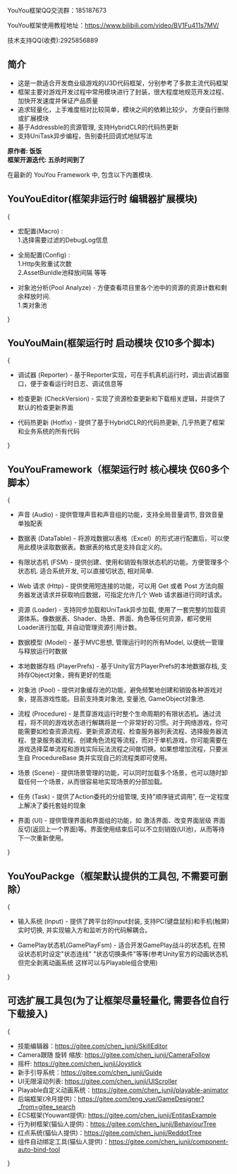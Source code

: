 YouYou框架QQ交流群：185187673 <br>

YouYou框架使用教程地址：https://www.bilibili.com/video/BV1Fu411s7MV/ <br>

技术支持QQ(收费):2925856889 <br>

 **简介** 
------------
- 这是一款适合开发商业级游戏的U3D代码框架，分别参考了多款主流代码框架 <br>
- 框架主要对游戏开发过程中常用模块进行了封装，很大程度地规范开发过程、加快开发速度并保证产品质量 <br>
- 追求轻量化，上手难度相对比较简单，模块之间的依赖比较少， 方便自行删除或扩展模块 <br>
- 基于Addressble的资源管理, 支持HybridCLR的代码热更新 <br>
- 支持UniTask异步编程，告别委托回调式地狱写法 <br>

 **原作者: 饭饭**<br>
 **框架开源迭代: 五杀时间到了** 

在最新的 YouYou Framework 中, 包含以下内置模块. 

 **YouYouEditor(框架非运行时 编辑器扩展模块)**
------------------------------------
{
- 宏配置(Macro) : <br>
1.选择需要过滤的DebugLog信息

- 全局配置(Config) : <br>
1.Http失败重试次数<br>
2.AssetBunldle池释放间隔 等等

- 对象池分析(Pool Analyze) - 方便查看项目里各个池中的资源的资源计数和剩余释放时间.<br>
1.类对象池 <br>

}

**YouYouMain(框架运行时 启动模块 仅10多个脚本)**
---------------------------------------
{
- 调试器 (Reporter) - 基于Reporter实现，可在手机真机运行时，调出调试器窗口，便于查看运行时日志、调试信息等

- 检查更新 (CheckVersion) - 实现了资源检查更新和下载相关逻辑，并提供了默认的检查更新界面

- 代码热更新 (Hotfix) - 提供了基于HybridCLR的代码热更新, 几乎热更了框架和业务系统的所有代码

}

 **YouYouFramework（框架运行时 核心模块 仅60多个脚本）**
---------------------------------------
{
- 声音 (Audio) - 提供管理声音和声音组的功能，支持全局音量调节, 音效音量单独配表

- 数据表 (DataTable) - 将游戏数据以表格（Excel）的形式进行配置后，可以使用此模块读取数据表。数据表的格式是支持自定义的。

- 有限状态机 (FSM) - 提供创建、使用和销毁有限状态机的功能。方便管理多个状态机. 适合系统开发, 可以直接切状态, 相对简单. 

- Web 请求 (Http) - 提供使用短连接的功能，可以用 Get 或者 Post 方法向服务器发送请求并获取响应数据，可指定允许几个 Web 请求器进行同时请求。

- 资源 (Loader) - 支持同步加载和UniTask异步加载, 使用了一套完整的加载资源体系。像数据表、Shader、场景、界面、角色等任何资源，都可使用Loader进行加载, 并自动管理资源引用计数。

- 数据模型 (Model) - 基于MVC思想, 管理运行时的所有Model, 以便统一管理与释放运行时数据

- 本地数据存档 (PlayerPrefs) - 基于Unity官方PlayerPrefs的本地数据存档, 支持存Object对象，拥有更好的性能

- 对象池 (Pool) - 提供对象缓存池的功能，避免频繁地创建和销毁各种游戏对象，提高游戏性能。目前支持类对象池, 变量池, GameObject对象池.

- 流程 (Procedure) - 是贯穿游戏运行时整个生命周期的有限状态机。通过流程，将不同的游戏状态进行解耦将是一个非常好的习惯。对于网络游戏，你可能需要如检查资源流程、更新资源流程、检查服务器列表流程、选择服务器流程、登录服务器流程、创建角色流程等流程，而对于单机游戏，你可能需要在游戏选择菜单流程和游戏实际玩法流程之间做切换。如果想增加流程，只要派生自 ProcedureBase 类并实现自己的流程类即可使用。

- 场景 (Scene) - 提供场景管理的功能，可以同时加载多个场景，也可以随时卸载任何一个场景，从而很容易地实现场景的分部加载。

- 任务 (Task) - 提供了Action委托的分组管理, 支持"顺序链式调用", 在一定程度上解决了委托套娃的现象

- 界面 (UI) - 提供管理界面和界面组的功能，如 激活界面、改变界面层级 界面反切(返回上一个界面)等。界面使用结束后可以不立刻销毁(UI池)，从而等待下一次重新使用。

}

 **YouYouPackge（框架默认提供的工具包, 不需要可删除）**
---------------------------------------
{
- 输入系统 (Input) - 提供了跨平台的Input封装, 支持PC(键盘鼠标)和手机(触屏)实时切换, 并实现输入方和监听方的代码解耦合。

- GamePlay状态机(GamePlayFsm) - 适合开发GamePlay战斗的状态机, 在预设状态机时设定"状态连线" "状态切换条件"等等(参考Unity官方的动画状态机 但完全剥离动画系统 这样可以与Playable组合使用)

}


 **可选扩展工具包(为了让框架尽量轻量化, 需要各位自行下载接入)** 
------------------------------------
{
- 技能编辑器：https://gitee.com/chen_junji/SkillEditor
- Camera跟随 旋转 缩放: https://gitee.com/chen_junji/CameraFollow
- 摇杆: https://gitee.com/chen_junji/Joystick
- 新手引导系统：https://gitee.com/chen_junji/Guide
- UI无限滚动列表: https://gitee.com/chen_junji/UIScroller
- Playable自定义动画系统：https://gitee.com/chen_junji/playable-animator
- 后端框架(冷月提供)：https://gitee.com/leng_yue/GameDesigner?_from=gitee_search <br>
- ECS框架(Youwant提供): https://gitee.com/chen_junji/EntitasExample
- 行为树框架(猫仙人提供)：https://gitee.com/chen_junji/BehaviourTree
- 红点系统(猫仙人提供)：https://gitee.com/chen_junji/ReddotTree
- 组件自动绑定工具(猫仙人提供)：https://gitee.com/chen_junji/component-auto-bind-tool

} 
